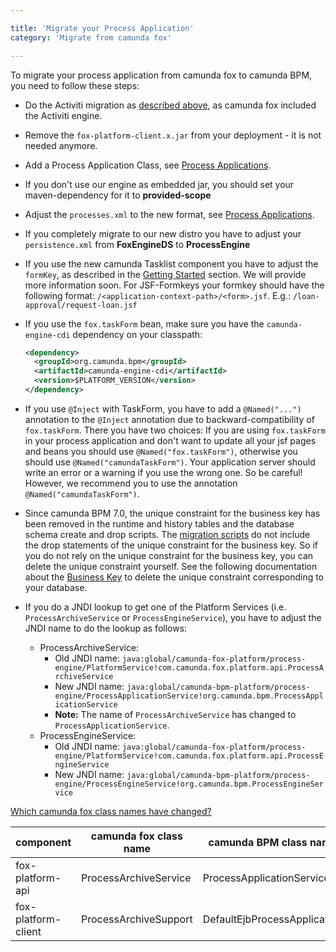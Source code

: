 ```yaml
---

title: 'Migrate your Process Application'
category: 'Migrate from camunda fox'

---
```


To migrate your process application from camunda fox to camunda BPM, you need to follow these steps:

*   Do the Activiti migration as [described above](ref:#migrate-from-activiti), as camunda fox included the Activiti engine.
*   Remove the `fox-platform-client.x.jar` from your deployment - it is not needed anymore.
*   Add a Process Application Class, see [Process Applications](ref:/guides/user-guide/#process-applications-the-process-application-class).
*   If you don't use our engine as embedded jar, you should set your maven-dependency for it to **provided-scope**
*   Adjust the `processes.xml` to the new format, see [Process Applications](ref:/guides/user-guide/#process-applications-the-processesxml-deployment-descriptor).
*   If you completely migrate to our new distro you have to adjust your `persistence.xml` from **FoxEngineDS** to **ProcessEngine**
*   If you use the new camunda Tasklist component you have to adjust the `formKey`, as described in the [Getting Started](http://camunda.org/implement/getting-started.html) section. We will provide more information soon. For JSF-Formkeys your formkey should have the following format: `/<application-context-path>/<form>.jsf`. E.g.: `/loan-approval/request-loan.jsf`
*   If you use the `fox.taskForm` bean, make sure you have the `camunda-engine-cdi` dependency on your classpath:

    ```xml
    <dependency>
      <groupId>org.camunda.bpm</groupId>
      <artifactId>camunda-engine-cdi</artifactId>
      <version>$PLATFORM_VERSION</version>
    </dependency>
    ```
*   If you use `@Inject` with TaskForm, you have to add a `@Named("...")` annotation to the `@Inject` annotation due to backward-compatibility of `fox.taskForm`. There you have two choices: If you are using `fox.taskForm` in your process application and don't want to update all your jsf pages and beans you should use `@Named("fox.taskForm")`, otherwise you should use `@Named("camundaTaskForm")`. Your application server should write an error or a warning if you use the wrong one. So be careful! However, we recommend you to use the annotation `@Named("camundaTaskForm")`.
*   Since camunda BPM 7.0, the unique constraint for the business key has been removed in the runtime and history tables and the database schema create and drop scripts. The [migration scripts](https://app.camunda.com/nexus/index.html#view-repositories;camunda-bpm~browsestorage~/org/camunda/bpm/distro/camunda-sql-scripts/) do not include the drop statements of the unique constraint for the business key. So if you do not rely on the unique constraint for the business key, you can delete the unique constraint yourself. See the following documentation about the [Business Key](ref:/guides/user-guide/#process-engine-database-configuration-business-key) to delete the unique constraint corresponding to your database.
*   If you do a JNDI lookup to get one of the Platform Services (i.e. `ProcessArchiveService` or `ProcessEngineService`), you have to adjust the JNDI name to do the lookup as follows:
    *   ProcessArchiveService:
        *   Old JNDI name: `java:global/camunda-fox-platform/process-engine/PlatformService!com.camunda.fox.platform.api.ProcessArchiveService`
        *   New JNDI name: `java:global/camunda-bpm-platform/process-engine/ProcessApplicationService!org.camunda.bpm.ProcessApplicationService`
        *   **Note:** The name of `ProcessArchiveService` has changed to `ProcessApplicationService`.
    *   ProcessEngineService:
        *   Old JNDI name: `java:global/camunda-fox-platform/process-engine/PlatformService!com.camunda.fox.platform.api.ProcessEngineService`
        *   New JNDI name: `java:global/camunda-bpm-platform/process-engine/ProcessEngineService!org.camunda.bpm.ProcessEngineService`

<div class="panel-group" >
  <div class="panel panel-default" id="foxClasses">
    <div class="panel-heading">
      <a class="accordion-toggle" data-toggle="collapse" data-parent="#foxClasses" href="#foxClassesCollapsed">
        <i class="glyphicon glyphicon-question-sign"></i>
        Which camunda fox class names have changed?
      </a>
    </div>
    <div id="foxClassesCollapsed" class="panel-collapse collapse">
      <div class="panel-body">
        <table class="table table-striped">
          <thead>
            <tr>
              <th>component</th>
              <th>camunda fox class name</th>
              <th>camunda BPM class name</th>
            </tr>
          </thead>
          <tbody>
            <tr>
              <td>fox-platform-api</td>
              <td>ProcessArchiveService</td>
              <td>ProcessApplicationService</td>
            </tr>
            <tr>
              <td>fox-platform-client</td>
              <td>ProcessArchiveSupport</td>
              <td>DefaultEjbProcessApplication</td>
            </tr>
          </tbody>
        </table>
      </div>
    </div>
  </div>
</div>
